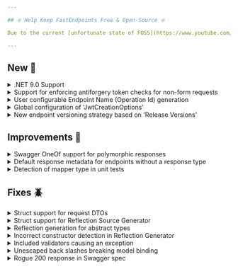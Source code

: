 ```yaml
---

## ❇️ Help Keep FastEndpoints Free & Open-Source ❇️

Due to the current [unfortunate state of FOSS](https://www.youtube.com/watch?v=H96Va36xbvo), please consider [becoming a sponsor](https://opencollective.com/fast-endpoints) and help us beat the odds to keep the project alive and free for everyone.

---
```


<!-- <details><summary>title text</summary></details> -->

## New 🎉

<details><summary>.NET 9.0 Support</summary>

Migration to .NET 9.0 SDK is now complete. You can now target `net9.0` sdk without any issues.

</details>

<details><summary>Support for enforcing antiforgery token checks for non-form requests</summary>

The antiforgery middleware can now be configured to check antiforgery tokens for any content-type by configuring it like so:

```csharp
app.UseAntiforgeryFE(additionalContentTypes: ["application/json"])
```

</details>

<details><summary>User configurable Endpoint Name (Operation Id) generation</summary>

The endpoint name generation logic can now be overriden at a global level like so:

```csharp
app.UseFastEndpoints(
       c => c.Endpoints.NameGenerator =
                ctx =>
                {
                    return ctx.EndpointType.Name.TrimEnd("Endpoint");
                })
```

</details>

<details><summary>Global configuration of 'JwtCreationOptions'</summary>

You can now configure `JwtCreationOptions` once globally like so:

```csharp
bld.Services.Configure<JwtCreationOptions>(
       o =>
       {
           o.SigningKey = "...";
           o.Audience = "...";
           o.Issuer = "...";
       })
```

and only specify just the relevant settings that are needed to be set during token creation like so.

```csharp
var token = JwtBearer.CreateToken(
    o =>
    {
        o.ExpireAt = DateTime.UtcNow.AddHours(1);
        o.User.Claims.Add(("UserId", "001"));
    });
```

If you need to override any of the globally specified settings, that can be done during token creation as well as what's supplied to the `CreateToken(o=> ...)` method is a deeply cloned instance independant of the global instance.

</details>

<details><summary>New endpoint versioning strategy based on 'Release Versions'</summary>

todo: write docs + write brief explanation here or link to docs

</details>

## Improvements 🚀

<details><summary>Swagger OneOf support for polymorphic responses</summary>

When enabling `OneOf` for polymorphism like the following:

```csharp
.SwaggerDocument(c => c.UseOneOfForPolymorphism = true)
```

The correct response swagger spec is not generated by NSwag by default. As requested by #807, the correct spec will now be generated.

</details>

<details><summary>Default response metadata for endpoints without a response type</summary>

Previously, if the endpoint doesn't define a particular response DTO type, a default produces 200 response metadata was being added which resulted in swagger spec like the following:

```json
"responses": { 
  "200": { 
    "description": "Success", 
    "content": { 
      "text/plain": { 
        "schema": {} 
      }, 
      "application/json": { 
        "schema": {} 
      } 
    } 
  }
```

Even though it's not incorrect, it can cause issues in some cases such as for TS client generation. From now on if the endpoint doesn't specify a response DTO type, a 204 - No Content produces metadata would be added by default which results in more correct swagger spec such as the following:

```json
"responses": { 
  "204": { 
    "description": "No Content" 
  }
}
```

</details>

<details><summary>Detection of mapper type in unit tests</summary>

The logic for automatically detecting the endpoint mapper type during unit tests has been improved to prevent any "Endpoint mapper not set!" exceptions in some cases.

</details>

## Fixes 🪲

<details><summary>Struct support for request DTOs</summary>

Adding the new reflection source generator broke support for struct types to be used for request DTOs, which has been corrected in this release.

</details>

<details><summary>Struct support for Reflection Source Generator</summary>

The reflection generator was not generating the correct source for unboxing value types.

</details>

<details><summary>Reflection generation for abstract types</summary>

The reflection generator was trying to generate code for deeply nested abstract types, which has now been fixed.

</details>

<details><summary>Incorrect constructor detection in Reflection Generator</summary>

The reflection generator was wrongly detecting constructors from base types instead of just stopping at the top most level.

</details>

<details><summary>Included validators causing an exception</summary>

There was a regression in the validation schema processor which resulted in included fluent validators causing an exception at the time of generating the swagger spec.

</details>

<details><summary>Unescaped back slashes breaking model binding</summary>

Incorrectly unescaped parameter values from the client was causing model binding failures which has been now corrected. 

</details>

<details><summary>Rogue 200 response in Swagger spec</summary>

Due to a known bug in the .NET 9.0 SDK, a rogue 200 response metadata was being added to endpoints if the endpoints response DTO type is an `IResult` type and it's not s 200 status code. A workaround has been put in place to prevent that from happening.

</details>

<!-- ## Minor Breaking Changes ⚠️ -->